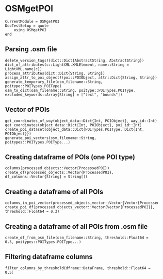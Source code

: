 # OSMgetPOI

```@meta
CurrentModule = OSMgetPOI
DocTestSetup = quote
    using OSMgetPOI
end
```

Parsing .osm file
-----------------
```@docs
delete_version_tags!(dict::Dict{AbstractString, AbstractString})
dict_of_attributes(c::LightXML.XMLElement, name::String = LightXML.name(c))
process_attributes(dict::Dict{String, String})
assign_attr_to_poi_object!(poi::POIObject, attr::Dict{String, String})
generate_temporary_file(osm_filename::String, poitype::POITypes.POIType)
osm_to_dict(osm_filename::String, poitype::POITypes.POIType, excluded_keywords::Array{String} = ["text", "bounds"])
```


Vector of POIs
--------------
```@docs
get_coordinates_of_way(object_data::Dict{Int, POIObject}, way_id::Int)
get_coordinates(object_data::Dict{Int, POIObject}, poi_id::Int)
create_poi_dataset(object_data::Dict{POITypes.POIType, Dict{Int, POIObject}})
generate_poi_vectors(osm_filename::String, poitypes::POITypes.POIType...)
```


Creating dataframe of POIs (one POI type)
-----------------------------------------
```@docs
columns(processed_objects::Vector{ProcessedPOI})
create_df(processed_objects::Vector{ProcessedPOI}, df_columns::Vector{String} = String[])
```

Creating a dataframe of all POIs
--------------------------------
```@docs
columns_in_poi_vector(processed_objects_vector::Vector{Vector{ProcessedPOI}})
create_poi_df(processed_objects_vector::Vector{Vector{ProcessedPOI}}, threshold::Float64 = 0.3)
```

Creating a dataframe of all POIs from .osm file
-----------------------------------------------
```@docs
create_df_from_osm_file(osm_filename::String, threshold::Float64 = 0.3, poitypes::POITypes.POIType...)
```

Filtering dataframe columns
---------------------------
```@docs
filter_columns_by_threshold(dframe::DataFrame, threshold::Float64 = 0.5)
```